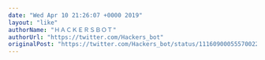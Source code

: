 ```yaml
---
date: "Wed Apr 10 21:26:07 +0000 2019"
layout: "like"
authorName: "ＨＡＣＫＥＲＳＢＯＴ"
authorUrl: "https://twitter.com/Hackers_bot"
originalPost: "https://twitter.com/Hackers_bot/status/1116090005557002240"
---
```

